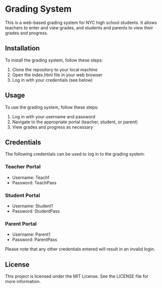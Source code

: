 # Grading System

This is a web-based grading system for NYC high school students. It allows teachers to enter and view grades, and students and parents to view their grades and progress.

## Installation

To install the grading system, follow these steps:

1. Clone the repository to your local machine
2. Open the index.html file in your web browser
3. Log in with your credentials (see below)

## Usage

To use the grading system, follow these steps:

1. Log in with your username and password
2. Navigate to the appropriate portal (teacher, student, or parent)
3. View grades and progress as necessary

## Credentials

The following credentials can be used to log in to the grading system:

### Teacher Portal

- Username: Teach1
- Password: TeachPass

### Student Portal

- Username: Student1
- Password: StudentPass

### Parent Portal

- Username: Parent1
- Password: ParentPass

Please note that any other credentials entered will result in an invalid login.

## License

This project is licensed under the MIT License. See the LICENSE file for more information.
